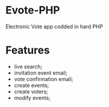 # Evote-PHP
Electronic Vote app codded in hard PHP

# Features
* live search;
* invitation event email;
* vote confirmation email;
* create events;
* create voters;
* modify events;


